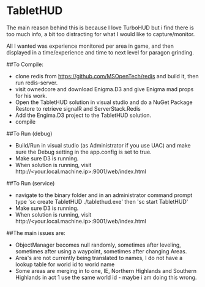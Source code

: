 # TabletHUD

The main reason behind this is because I love TurboHUD but i find there is too much info, a bit too distracting for what I would like to capture/monitor.

All I wanted was experience monitored per area in game, and then displayed in a time/experience and time to next level for paragon grinding.

##To Compile:
* clone redis from https://github.com/MSOpenTech/redis and build it, then run redis-server.
* visit ownedcore and download Enigma.D3 and give Enigma mad props for his work.
* Open the TabletHUD solution in visual studio and do a NuGet Package Restore to retrieve signalR and ServerStack.Redis
* Add the Engima.D3 project to the TabletHUD solution.
* compile

##To Run (debug)
* Build/Run in visual studio (as Administrator if you use UAC) and make sure the Debug setting in the app.config is set to true.
* Make sure D3 is running.
* When solution is running, visit http://<your.local.machine.ip>:9001/web/index.html

##To Run (service)
* navigate to the binary folder and in an administrator command prompt type 'sc create TabletHUD ./tablethud.exe' then 'sc start TabletHUD'
* Make sure D3 is running.
* When solution is running, visit http://<your.local.machine.ip>:9001/web/index.html

##The main issues are:
* ObjectManager becomes null randomly, sometimes after leveling, sometimes after using a waypoint, sometimes after changing Areas.
* Area's are not currently being translated to names, I do not have a lookup table for world id to world name
* Some areas are merging in to one, IE, Northern Highlands and Southern Highlands in act 1 use the same world id - maybe i am doing this wrong.
